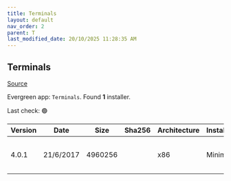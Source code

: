 ```yaml
---
title: Terminals
layout: default
nav_order: 2
parent: T
last_modified_date: 20/10/2025 11:28:35 AM
---
```


## Terminals

[Source](https://github.com/terminals-Origin/Terminals/)

Evergreen app: `Terminals`. Found **1** installer.

Last check: 🟢

| Version | Date      | Size    | Sha256 | Architecture | InstallerType | Type | URI                                                                                                                                                                                              |
| ------- | --------- | ------- | ------ | ------------ | ------------- | ---- | ------------------------------------------------------------------------------------------------------------------------------------------------------------------------------------------------ |
| 4.0.1   | 21/6/2017 | 4960256 |        | x86          | Minimal       | msi  | [https://github.com/Terminals-Origin/Terminals/releases/download/4.0.1/TerminalsSetup_4.0.1.msi](https://github.com/Terminals-Origin/Terminals/releases/download/4.0.1/TerminalsSetup_4.0.1.msi) |
